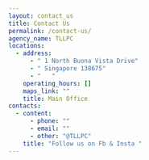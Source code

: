 ```yaml
---
layout: contact_us
title: Contact Us
permalink: /contact-us/
agency_name: TLLPC
locations:
  - address:
      - " 1 North Buona Vista Drive"
      - " Singapore 138675"
      - "   "
    operating_hours: []
    maps_link: ""
    title: Main Office
contacts:
  - content:
      - phone: ""
      - email: ""
      - other: "@TLLPC"
    title: "Follow us on Fb & Insta "
---
```


